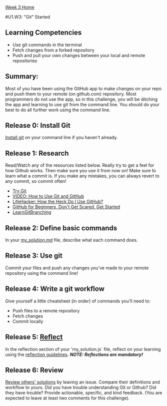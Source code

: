[Week 3 Home](../)

#U1.W3: "Git" Started

## Learning Competencies
- Use git commands in the terminal
- Fetch changes from a forked repository
- Push and pull your own changes between your local and remote repositories

## Summary:
Most of you have been using the GitHub app to make changes on your repo and push them to your remote (on github.com) repository. Most programmers do not use the app, so in this challenge, you will be ditching the app and learning to use git from the command line. You should do your best to do all further work using the command line.

## Release 0: Install Git
[Install git](https://help.github.com/articles/set-up-git) on your command line if you haven't already. 

## Release 1: Research
Read/Watch any of the resources listed below. Really try to get a feel for how Github works. Then make sure you use it from now on! Make sure to learn what a commit is. If you make any mistakes, you can always revert to any commit, so commit often!

- [Try Git](https://www.codeschool.com/courses/try-git)
- [VIDEO: How to Use Git and GitHub](https://www.youtube.com/watch?v=tRTckrrCME4&list=PLHPcpp4e3JVrR1OCuUAAWLmWEVKok7zAq)
- [LifeHacker: How the Heck Do I Use GitHub?](http://lifehacker.com/5983680/how-the-heck-do-i-use-github)
- [GitHub for Beginners, Don't Get Scared, Get Started](http://readwrite.com/2013/09/30/understanding-github-a-journey-for-beginners-part-1#awesm=~oCnoK6Ohf5NlNs)
- [LearnGitBranching](http://pcottle.github.io/learnGitBranching/)

## Release 2: Define basic commands
In your [my_solution.md](my_solution.md) file, describe what each command does.
 

## Release 3: Use git
Commit your files and push any changes you've made to your remote repository using the command line!

## Release 4: Write a git workflow
Give yourself a little cheatsheet (in order) of commands you'll need to: 
- Push files to a remote repository
- Fetch changes
- Commit locally

## Release 5: [Reflect](https://github.com/Devbootcamp/phase_0_handbook/blob/master/coding_references/reflection_guidelines.md)
In the reflection section of your 'my_solution.js` file, reflect on your learning using the [reflection guidelines](https://github.com/Devbootcamp/phase_0_handbook/blob/master/coding_references/reflection_guidelines.md). ***NOTE: Reflections are mandatory!***

## Release 6: Review
[Review others' solutions](https://github.com/Devbootcamp/phase_0_handbook/blob/master/coding_references/review.md) by leaving an issue. Compare their definitions and workflow to yours. Did you have trouble understanding Git or Github? Did they have trouble? Provide actionable, specific, and kind feedback. (You are expected to leave at least two comments for this challenge).

